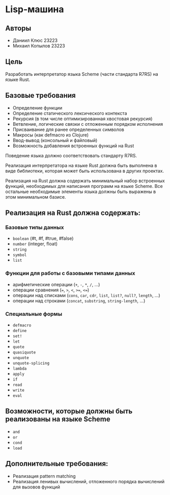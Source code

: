 # Lisp-машина

## Авторы

- Даниил Клюс 23223
- Михаил Копылов 23223

## Цель

Разработать интерпретатор языка Scheme (части стандарта R7RS) на языке Rust.

## Базовые требования

- Определение функции
- Определение статического лексического контекста
- Рекурсия (в том числе оптимизированная хвостовая рекурсия)
- Ветвление, логические связки с отложенным порядком исполнения
- Присваивание для ранее определенных символов
- Макросы (как defmacro из Clojure)
- Ввод-вывод (консольный и файловый)
- Возможность добавления встроенных функций на Rust

Поведение языка должно соответствовать стандарту R7RS.

Реализация интерпретатора на языке Rust должна быть выполнена в виде библиотеки, которая может быть использована в других проектах.

Реализация на Rust должна содержать минимальный набор встроенных функций, необходимых для написания программ на языке Scheme. Все остальные необходимые элементы языка должны быть выражены в этом минимальном базисе.

## Реализация на Rust должна содержать:

### Базовые типы данных

- `boolean` (#t, #f, #true, #false)
- `number` (integer, float)
- `string`
- `symbol`
- `list`

### Функции для работы с базовыми типами данных

- арифметические операции (`+`, `-`, `*`, `/`, ...)
- операции сравнения (`=`, `>`, `<`, `>=`, `<=`)
- операции над списками (`cons`, `car`, `cdr`, `list`, `list?`, `null?`, `length`, ...)
- операции над строками (`concat`, `substring`, `string-length`, ...)

### Специальные формы

- `defmacro`
- `define`
- `set!`
- `let`
- `quote`
- `quasiquote`
- `unquote`
- `unquote-splicing`
- `lambda`
- `apply`
- `if`
- `read`
- `write`
- `eval`

## Возможности, которые должны быть реализованы на языке Scheme

- `and`
- `or`
- `cond`
- `load`

## Дополнительные требования:

- Реализация pattern matching
- Реализация ленивых вычислений, отложенного порядка вычислений для вызовов функций
